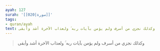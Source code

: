 ```yaml
---
ayah: 127
surah: '[[020|سورة]]'
tags:
- quran/ayah
text: وكذلك نجزي من أسرف ولم يؤمن بآيات ربه ۚ ولعذاب الآخرة أشد وأبقى
---
```

> وكذلك نجزي من أسرف ولم يؤمن بآيات ربه ۚ ولعذاب الآخرة أشد وأبقى
